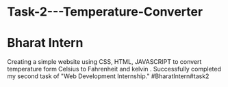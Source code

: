 # Task-2---Temperature-Converter
# Bharat Intern 

Creating a simple website using CSS, HTML, JAVASCRIPT to convert temperature form Celsius to Fahrenheit and kelvin .
Successfully completed my second task of "Web Development Internship."
#BharatIntern#task2
